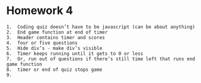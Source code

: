 # Homework 4

    1.	Coding quiz doesn’t have to be javascript (can be about anything)
    2.	End game function at end of timer
    3.	Header contains timer and scores
    4.	four or five questions
    5.	Hide div’s - make div’s visible
    6.	Timer keeps running until it gets to 0 or less
    7.	Or, run out of questions if there’s still time left that runs end game function
    8.	timer or end of quiz stops game
    9.
